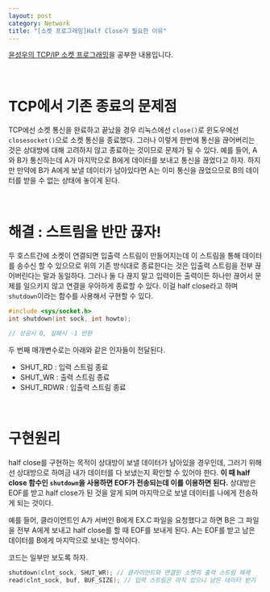 ```yaml
---
layout: post
category: Network
title: "[소켓 프로그래밍]Half Close가 필요한 이유"
---
```


[윤성우의 TCP/IP 소켓 프로그래밍](http://www.orentec.co.kr/teachlist/TCP_IP_1/teach_sub1.php)을 공부한 내용입니다.

<br>

# TCP에서 기존 종료의 문제점

TCP에선 소켓 통신을 완료하고 끝났을 경우 리눅스에선 `close()`로 윈도우에선 `closesocket()`으로 소켓 통신을 종료했다. 그러나 이렇게 한번에 통신을 끊어버리는 것은 상대방에 대해 고려하지 않고 종료하는 것이므로 문제가 될 수 있다. 예를 들어, A와 B가 통신하는데 A가 마지막으로 B에게 데이터를 보내고 통신을 끊었다고 하자. 하지만 만약에 B가 A에게 보낼 데이터가 남아있다면 A는 이미 통신을 끊었으므로 B의 데이터를 받을 수 없는 상태에 놓이게 된다.

<br>

# 해결 : 스트림을 반만 끊자!

두 호스트간에 소켓이 연결되면 입출력 스트림이 만들어지는데 이 스트림을 통해 데이터를 송수신 할 수 있으므로 위의 기존 방식대로 종료한다는 것은 입출력 스트림을 전부 끊어버린다는 말과 동일하다. 그러나 둘 다 끊지 말고 입력이든 출력이든 하나만 끊어서 문제를 일으키지 않고 연결을 우아하게 종료할 수 있다. 이걸 half close라고 하며 `shutdown`이라는 함수를 사용해서 구현할 수 있다.

```c
#include <sys/socket.h>
int shutdown(int sock, int howto);

// 성공시 0, 실패시 -1 반환
```

두 번째 매개변수로는 아래와 같은 인자들이 전달된다.

* SHUT_RD : 입력 스트림 종료
* SHUT_WR : 출력 스트림 종료
* SHUT_RDWR : 입출력 스트림 종료

<br>

# 구현원리

half close를 구현하는 목적이 상대방이 보낼 데이터가 남아있을 경우인데, 그러기 위해선 상대방으로 하여금 내가 데이터를 다 보냈는지 확인할 수 있어야 한다. **이 때 half close 함수인 `shutdown`을 사용하면 EOF가 전송되는데 이를 이용하면 된다.** 상대방은 EOF를 받고 half close가 된 것을 알게 되며 마지막으로 보낼 데이터를 나에게 전송하게 되는 것이다.

예를 들어, 클라이언트인 A가 서버인 B에게 EX.C 파일을 요청했다고 하면 B은 그 파일을 전부 A에게 보내고 half close를 할 때 EOF를 보내게 된다. A는 EOF를 받고 남은 데이터를 B에게 마지막으로 보내는 방식이다.

코드는 일부만 보도록 하자.

```c
shutdown(clnt_sock, SHUT_WR); // 클라이언트와 연결된 소켓의 출력 스트림 해제
read(clnt_sock, buf, BUF_SIZE); // 입력 스트림은 아직 있으니 남은 데이터 받기
```